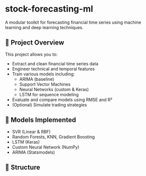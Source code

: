 # stock-forecasting-ml

A modular toolkit for forecasting financial time series using machine learning and deep learning techniques.

## 📌 Project Overview

This project allows you to:
- Extract and clean financial time series data
- Engineer technical and temporal features
- Train various models including:
  - ARIMA (baseline)
  - Support Vector Machines
  - Neural Networks (custom & Keras)
  - LSTM for sequence modeling
- Evaluate and compare models using RMSE and R²
- (Optional) Simulate trading strategies

## 🧠 Models Implemented
- SVR (Linear & RBF)
- Random Forests, KNN, Gradient Boosting
- LSTM (Keras)
- Custom Neural Network (NumPy)
- ARIMA (Statsmodels)

## 📁 Structure

